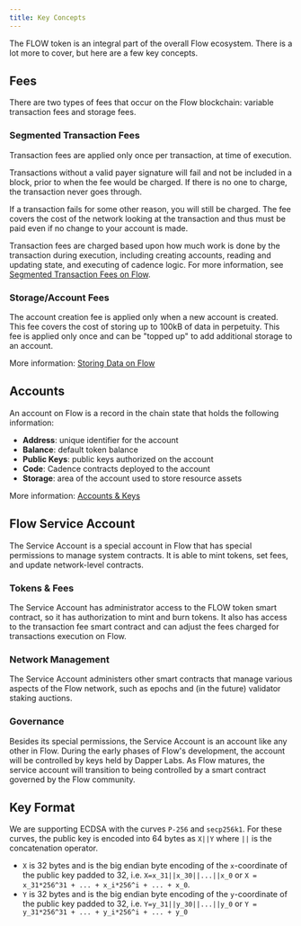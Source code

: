 ```yaml
---
title: Key Concepts
---
```


The FLOW token is an integral part of the overall Flow ecosystem. There is a lot more to cover,
but here are a few key concepts.

## Fees

There are two types of fees that occur on the Flow blockchain: variable transaction fees and storage fees.

### Segmented Transaction Fees

Transaction fees are applied only once per transaction, at time of execution.

Transactions without a valid payer signature will fail and not be included in a block, prior to when the fee would be charged.
If there is no one to charge, the transaction never goes through.

If a transaction fails for some other reason, you will still be charged. The fee covers the cost of the network looking at the transaction
and thus must be paid even if no change to your account is made.

Transaction fees are charged based upon how much work is done by the transaction during execution, including creating accounts, reading and updating state, and executing of cadence logic. For more information, see [Segmented Transaction Fees on Flow](../start-here/variable-transaction-fees.md).

### Storage/Account Fees

The account creation fee is applied only when a new account is created.
This fee covers the cost of storing up to 100kB of data in perpetuity.
This fee is applied only once and can be "topped up" to add additional storage to an account.

More information: [Storing Data on Flow](../start-here/storage.md)

## Accounts

An account on Flow is a record in the chain state that holds the following information:

- **Address**: unique identifier for the account
- **Balance**: default token balance
- **Public Keys**: public keys authorized on the account
- **Code**: Cadence contracts deployed to the account
- **Storage**: area of the account used to store resource assets

More information: [Accounts & Keys](../accounts.md)

## Flow Service Account

The Service Account is a special account in Flow that has special permissions to manage system contracts.
It is able to mint tokens, set fees, and update network-level contracts.

### Tokens & Fees

The Service Account has administrator access to the FLOW token smart contract, so it has authorization to mint and burn tokens. It also has access to the transaction fee smart contract and can adjust the fees charged for transactions execution on Flow.

### Network Management

The Service Account administers other smart contracts that manage various aspects of the Flow network, such as epochs and (in the future) validator staking auctions.

### Governance

Besides its special permissions, the Service Account is an account like any other in Flow. During the early phases of Flow's development, the account will be controlled by keys held by Dapper Labs. As Flow matures, the service account will transition to being controlled by a smart contract governed by the Flow community.

## Key Format

We are supporting ECDSA with the curves `P-256` and `secp256k1`. For these curves, the public key is encoded into 64 bytes as `X||Y` where `||` is the concatenation operator.

- `X` is 32 bytes and is the big endian byte encoding of the `x`-coordinate of the public key padded to 32, i.e. `X=x_31||x_30||...||x_0` or `X = x_31*256^31 + ... + x_i*256^i + ... + x_0`.
- `Y` is 32 bytes and is the big endian byte encoding of the `y`-coordinate of the public key padded to 32, i.e. `Y=y_31||y_30||...||y_0` or `Y = y_31*256^31 + ... + y_i*256^i + ... + y_0`

